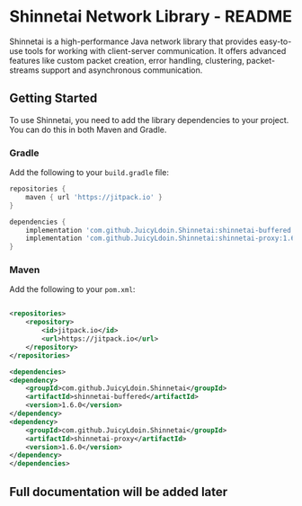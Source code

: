 # Shinnetai Network Library - README

Shinnetai is a high-performance Java network library that provides easy-to-use tools for working with client-server
communication. It offers advanced features like custom packet creation, error handling, clustering, packet-streams support and asynchronous communication.

## Getting Started

To use Shinnetai, you need to add the library dependencies to your project. You can do this in both Maven and Gradle.

### Gradle

Add the following to your `build.gradle` file:

```gradle
repositories {
    maven { url 'https://jitpack.io' }
}

dependencies {
    implementation 'com.github.JuicyLdoin.Shinnetai:shinnetai-buffered:1.6.0'
    implementation 'com.github.JuicyLdoin.Shinnetai:shinnetai-proxy:1.6.0'
}
```

### Maven

Add the following to your `pom.xml`:

```xml

<repositories>
    <repository>
        <id>jitpack.io</id>
        <url>https://jitpack.io</url>
    </repository>
</repositories>

<dependencies>
<dependency>
    <groupId>com.github.JuicyLdoin.Shinnetai</groupId>
    <artifactId>shinnetai-buffered</artifactId>
    <version>1.6.0</version>
</dependency>
<dependency>
    <groupId>com.github.JuicyLdoin.Shinnetai</groupId>
    <artifactId>shinnetai-proxy</artifactId>
    <version>1.6.0</version>
</dependency>
</dependencies>
```

## Full documentation will be added later